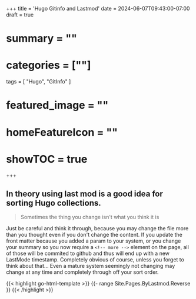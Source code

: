 +++
title = 'Hugo Gitinfo and Lastmod'
date = 2024-06-07T09:43:00-07:00
draft = true
# summary = ""
# categories = [""]
tags = [
  "Hugo",
  "GitInfo"
  ]
# featured_image = ""
# homeFeatureIcon = ""
# showTOC = true
+++

## In theory using last mod is a good idea for sorting Hugo collections.

> Sometimes the thing you change isn't what you think it is

<!--more-->

Just be careful and think it through, because you may change the file more than you thought even if you don't change the content. If you update the front matter because you added a param to your system, or you change your summary so you now require a `<!-- more -->` element on the page, all of those will be commited to github and thus will end up with a new LastMode timestamp. Completely obvious of course, unless you forget to think about that... Even a mature system seemingly not changing may change at any time and completely through off your sort order.

{{< highlight go-html-template >}}
  {{- range Site.Pages.ByLastmod.Reverse  }}
{{< /highlight >}} 

